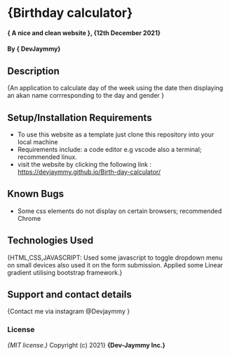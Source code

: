 # {Birthday calculator}

#### { A nice and clean website }, {12th December 2021}

#### By **{ DevJaymmy}**

## Description

{An application to calculate day of the week using the date then displaying an akan name corrresponding to the day and gender }

## Setup/Installation Requirements

- To use this website as a template just clone this repository into your local machine
- Requirements include: a code editor e.g vscode also a terminal; recommended linux.
- visit the website by clicking the following link : https://devjaymmy.github.io/Birth-day-calculator/

## Known Bugs

- Some css elements do not display on certain browsers; recommended Chrome

## Technologies Used

{HTML,CSS,JAVASCRIPT: Used some javascript to toggle dropdown menu on small devices also used it on the form submission. Applied some Linear gradient utilising bootstrap framework.}

## Support and contact details

{Contact me via instagram @Devjaymmy }

### License

_{MIT license.}_
Copyright (c) 2021} **{Dev-Jaymmy Inc.}**
